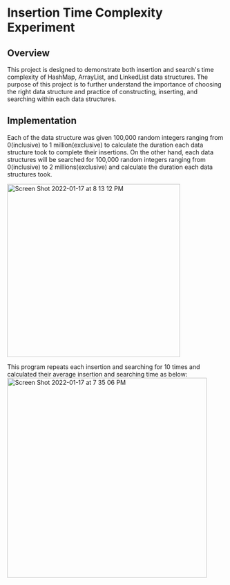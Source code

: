 # Insertion Time Complexity Experiment

## Overview
This project is designed to demonstrate both insertion and search's time complexity of HashMap, ArrayList, and LinkedList data structures. The purpose of this project is to further understand the importance of choosing the right data structure and practice of constructing, inserting, and searching within each data structures. 



## Implementation
Each of the data structure was given 100,000 random integers ranging from 0(inclusive) to 1 million(exclusive) to calculate the duration each data structure took to complete their insertions. On the other hand, each data structures will be searched for 100,000 random integers ranging from 0(inclusive) to 2 millions(exclusive) and calculate the duration each data structures took.

<img width="400" alt="Screen Shot 2022-01-17 at 8 13 12 PM" src="https://user-images.githubusercontent.com/84875731/149869890-8a1e36ee-1e1c-4ae4-b24b-f29da106ca7f.png">

This program repeats each insertion and searching for 10 times and calculated their average insertion and searching time as below:
  <img width="462" alt="Screen Shot 2022-01-17 at 7 35 06 PM" src="https://user-images.githubusercontent.com/84875731/149869607-9e179f77-7d74-4b4c-aa76-e0e4782a2b89.png">
